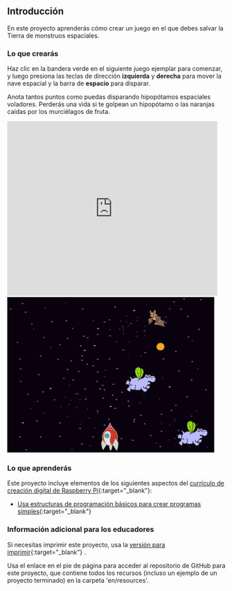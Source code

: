 ## Introducción

En este proyecto aprenderás cómo crear un juego en el que debes salvar la Tierra de monstruos espaciales.

### Lo que crearás

Haz clic en la bandera verde en el siguiente juego ejemplar para comenzar, y luego presiona las teclas de dirección **izquierda** y **derecha** para mover la nave espacial y la barra de **espacio** para disparar.

Anota tantos puntos como puedas disparando hipopótamos espaciales voladores. Perderás una vida si te golpean un hipopótamo o las naranjas caídas por los murciélagos de fruta.

<div class="scratch-preview">
  <iframe allowtransparency="true" width="485" height="402" src="https://scratch.mit.edu/projects/embed/46018140/?autostart=false" frameborder="0"></iframe>
  <img src="images/invaders-final.png">
</div>

### Lo que aprenderás

Este proyecto incluye elementos de los siguientes aspectos del [currículo de creación digital de Raspberry Pi](http://rpf.io/curriculum){:target="_blank"}:

+ [Usa estructuras de programación básicos para crear programas simples](https://www.raspberrypi.org/curriculum/programming/creator){:target="_blank"}

### Información adicional para los educadores

Si necesitas imprimir este proyecto, usa la [versión para imprimir](https://projects.raspberrypi.org/en/projects/clone-wars/print){:target="_blank"} .

Usa el enlace en el pie de página para acceder al repositorio de GitHub para este proyecto, que contiene todos los recursos (incluso un ejemplo de un proyecto terminado) en la carpeta 'en/resources'.